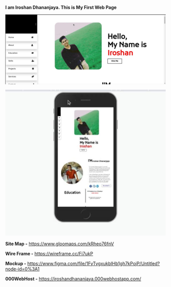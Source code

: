 **I am Iroshan Dhananjaya.
This is My First Web Page**

![GitHub Logo](assets/images/screenpic1.jpeg)

![GitHub Logo](assets/images/screenpic2.jpeg)


**Site Map -** https://www.gloomaps.com/kRheo76fnV

**Wire Frame -** https://wireframe.cc/Fi7ukP

**Mockup -** https://www.figma.com/file/1FyTvgxukbIHb1gh7kPojP/Untitled?node-id=0%3A1

**000WebHost -** https://iroshandhananjaya.000webhostapp.com/